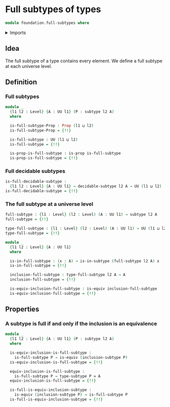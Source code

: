 # Full subtypes of types

```agda
module foundation.full-subtypes where
```

<details><summary>Imports</summary>

```agda
open import foundation.decidable-subtypes
open import foundation.dependent-pair-types
open import foundation.type-arithmetic-dependent-pair-types
open import foundation.unit-type
open import foundation.universe-levels

open import foundation-core.equivalences
open import foundation-core.propositions
open import foundation-core.subtypes
open import foundation-core.transport-along-identifications
```

</details>

## Idea

The full subtype of a type contains every element. We define a full subtype at
each universe level.

## Definition

### Full subtypes

```agda
module _
  {l1 l2 : Level} {A : UU l1} (P : subtype l2 A)
  where

  is-full-subtype-Prop : Prop (l1 ⊔ l2)
  is-full-subtype-Prop = {!!}

  is-full-subtype : UU (l1 ⊔ l2)
  is-full-subtype = {!!}

  is-prop-is-full-subtype : is-prop is-full-subtype
  is-prop-is-full-subtype = {!!}
```

### Full decidable subtypes

```agda
is-full-decidable-subtype :
  {l1 l2 : Level} {A : UU l1} → decidable-subtype l2 A → UU (l1 ⊔ l2)
is-full-decidable-subtype = {!!}
```

### The full subtype at a universe level

```agda
full-subtype : {l1 : Level} (l2 : Level) (A : UU l1) → subtype l2 A
full-subtype = {!!}

type-full-subtype : {l1 : Level} (l2 : Level) (A : UU l1) → UU (l1 ⊔ l2)
type-full-subtype = {!!}

module _
  {l1 l2 : Level} {A : UU l1}
  where

  is-in-full-subtype : (x : A) → is-in-subtype (full-subtype l2 A) x
  is-in-full-subtype = {!!}

  inclusion-full-subtype : type-full-subtype l2 A → A
  inclusion-full-subtype = {!!}

  is-equiv-inclusion-full-subtype : is-equiv inclusion-full-subtype
  is-equiv-inclusion-full-subtype = {!!}
```

## Properties

### A subtype is full if and only if the inclusion is an equivalence

```agda
module _
  {l1 l2 : Level} {A : UU l1} (P : subtype l2 A)
  where

  is-equiv-inclusion-is-full-subtype :
    is-full-subtype P → is-equiv (inclusion-subtype P)
  is-equiv-inclusion-is-full-subtype = {!!}

  equiv-inclusion-is-full-subtype :
    is-full-subtype P → type-subtype P ≃ A
  equiv-inclusion-is-full-subtype = {!!}

  is-full-is-equiv-inclusion-subtype :
    is-equiv (inclusion-subtype P) → is-full-subtype P
  is-full-is-equiv-inclusion-subtype = {!!}
```
